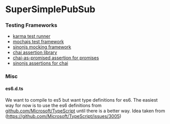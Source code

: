 SuperSimplePubSub
=================


### Testing Frameworks

* [karma test runner](http://karma-runner.github.io/0.12/index.html)  
* [mochajs test framework ](http://mochajs.org/)
* [sinonjs mocking framework](http://sinonjs.org/)
* [chai assertion library](http://chaijs.com/)
* [chai-as-promised assertion for promises](https://github.com/domenic/chai-as-promised/)
* [sinonjs assertions for chai](http://chaijs.com/plugins/sinon-chai)

### Misc

#### es6.d.ts

We want to compile to es5 but want type definitions for es6.
The easiest way for now is to use the es6 definitions from [github.com/Microsoft/TypeScript](https://github.com/Microsoft/TypeScript/blob/master/src/lib/es6.d.ts) until
there is a better way. Idea taken from (https://github.com/Microsoft/TypeScript/issues/3005)
